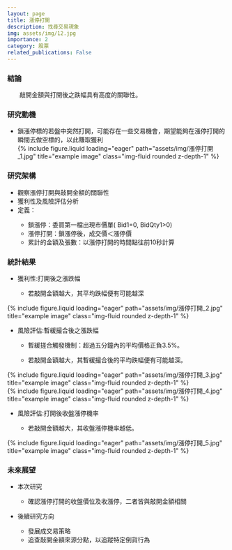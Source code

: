 ```yaml
---
layout: page
title: 漲停打開
description: 找尋交易現象
img: assets/img/12.jpg
importance: 2
category: 股票
related_publications: False
---
```


<div class="Conclusion">
    <h3>結論</h3>
    <div class="characteristics" style="margin-left: 2em">
        敲開金額與打開後之跌幅具有高度的關聯性。
    </div>
</div>

<div class="Motivation">
    <h3>研究動機</h3>
    <ul>
        <li>鎖漲停標的若盤中突然打開，可能存在一些交易機會，期望能夠在漲停打開的瞬間去做空標的，以此賺取獲利</li>
        <div class="col-sm mt-3 mt-md-0">
            {% include figure.liquid loading="eager" path="assets/img/漲停打開_1.jpg" title="example image" class="img-fluid rounded z-depth-1" %}
        </div>   
    </ul>
</div>

<div class="Structure">
    <h3>研究架構</h3>
    <ul>
        <li>觀察漲停打開與敲開金額的關聯性</li>
        <li>獲利性及風險評估分析</li>
        <li>定義：</li>
        <ul>
            <li>鎖漲停：委買第一檔出現市價單( Bid1=0, BidQty1>0)</li>
            <li>漲停打開：鎖漲停後，成交價＜漲停價</li>
            <li>累計的金額及張數：以漲停打開的時間點往前10秒計算</li>
        </ul>
    </ul>
</div>

<div class="Statistics">
    <h3>統計結果</h3>
    <ul>
        <li>獲利性:打開後之漲跌幅</li>
        <ul><li>若敲開金額越大，其平均跌幅便有可能越深</li></ul>
    </ul>
    <div class="row">
        <div class="col-sm mt-3 mt-md-0">
            {% include figure.liquid loading="eager" path="assets/img/漲停打開_2.jpg" title="example image" class="img-fluid rounded z-depth-1" %}
        </div>
    </div>
    <ul>
        <li>風險評估:暫緩撮合後之漲跌幅</li>
        <ul><li>暫緩搓合觸發機制：超過五分鐘內的平均價格正負3.5%。</li></ul>
        <ul><li>若敲開金額越大，其暫緩撮合後的平均跌幅便有可能越深。</li></ul>
    </ul>
    <div class="row">
        <div class="col-sm mt-3 mt-md-0">
            {% include figure.liquid loading="eager" path="assets/img/漲停打開_3.jpg" title="example image" class="img-fluid rounded z-depth-1" %}
        </div>
        <div class="col-sm mt-3 mt-md-0">
            {% include figure.liquid loading="eager" path="assets/img/漲停打開_4.jpg" title="example image" class="img-fluid rounded z-depth-1" %}
        </div>
    </div>
    <ul>
        <li>風險評估:打開後收盤漲停機率</li>
        <ul><li>若敲開金額越大，其收盤漲停機率越低。</li></ul>
    </ul>
    <div class="row">
        <div class="col-sm mt-3 mt-md-0">
            {% include figure.liquid loading="eager" path="assets/img/漲停打開_5.jpg" title="example image" class="img-fluid rounded z-depth-1" %}
        </div>
    </div>

<div class="Future">
    <h3>未來展望</h3>
    <div class="CurrentResearch">
        <ul>
            <li>本次研究</li>
            <ul>
                <li>確認漲停打開的收盤價位及收漲停，二者皆與敲開金額相關</li>
            </ul>
        </ul>
    </div>
    <div class="FutureDirections">
        <ul>
            <li>後續研究方向</li>
            <ul>
                <li>發展成交易策略</li>
                <li>追查敲開金額來源分點，以追蹤特定倒貨行為</li>
                </li>
            </ul>
        </ul>
    </div>
</div>
    